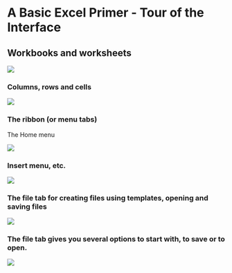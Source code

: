 # A Basic Excel Primer - Tour of the Interface

## Workbooks and worksheets

![][1]

[1]: images/a-basic-excel-primer/workbooks-and-worksheets.png

### Columns, rows and cells

![][2]

[2]: images/a-basic-excel-primer/columns--rows-and-cells.png

### The ribbon (or menu tabs)

The Home menu

![][3]

[3]: images/a-basic-excel-primer/the-ribbon--or-menu-tabs-.png

### Insert menu, etc.

![][4]

[4]: images/a-basic-excel-primer/insert-menu--etc.png

### The file tab for creating files using templates, opening and saving files

![][5]

[5]: images/a-basic-excel-primer/the-file-tab-for-creating-files-using-templates--opening-and-saving-files.png

### The file tab gives you several options to start with, to save or to open.

![][6]

[6]: images/a-basic-excel-primer/the-file-tab-gives-you-several-options-to-start-with--to-save-or-to-open.png